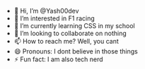 - 👋 Hi, I’m @Yash00dev
- 👀 I’m interested in F1 racing
- 🌱 I’m currently learning CSS in my school
- 💞️ I’m looking to collaborate on nothing
- 📫 How to reach me? Well, you cant
- 😄 Pronouns: I dont believe in those things
- ⚡ Fun fact: I am also tech nerd

<!---
Yash00dev/Yash00dev is a ✨ special ✨ repository because its `README.md` (this file) appears on your GitHub profile.
You can click the Preview link to take a look at your changes.
--->
